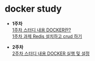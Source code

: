 # docker study

- **1주차**   
[1주차 스터디 내용 DOCKER란?](https://github.com/Hwangwonuk/docker-study/wiki)   
[1주차 과제 Redis 설치하고 crud 하기](https://github.com/Hwangwonuk/docker-study/wiki)
   
- **2주차**   
[2주차 스터디 내용 DOCKER 실행 및 설정](https://github.com/Hwangwonuk/docker-study/wiki)
